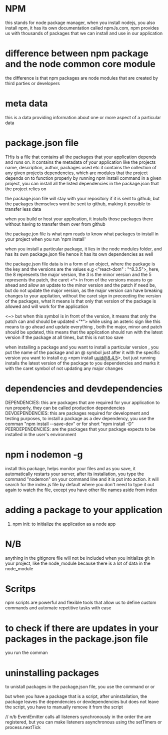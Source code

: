 # NPM

this stands for node package manager, when you install nodejs, you also install npm, it has its own documentation called npmJs.com,
npm provides us with thousands of packages that we can install and use in our application

# difference between npm package and the node common core module

the difference is that npm packages are node modules that are created by third parties or developers

# meta data

this is a data providing information about one or more aspect of a particular data

# package.json file

THis is a file that contains all the packages that your application depends and runs on. it contains the metadata of your application like the projects name, description, author, packages used etc
it contains the collection of any given projects dependencies, which are modules that the project depends on to function properly
by running npm install command in a given project, you can install all the listed dependencies in the package.json that the project relies on

the package.json file will stay with your repository if it is sent to github, but the packages themselves wont be sent to github, making it possible to transfer less data

when you build or host your application, it installs those packages there without having to transfer them over from github

the package.jon file is what npm reads to know what packages to install in your project when you run 'npm install'

when you install a particular package, it lies in the node modules folder, and has its own package.json file hence it has its own dependencies as well

the package.json file data is in a form of an object, where the package is the key and the versions are the values e.g <"react-dom" : "^8.3.5">, here, the 8 represents the major version, the 3 is the minor version and the 5 represents the patch, the caret <^> in from of the versions means to go ahead and allow an update to the minor version and the patch if need be, but do not update the major version, as the major version can have breaking changes to your appliation, without the caret sign in preceeding the version of the packages, what it means is that only that version of the package is allowed and will work for the application

<~> but when this symbol is in front of the version, it means that only the patch can and should be updated
<"\*"> while using an asteric sign like this means to go ahead and update everything , both the major, minor and patch should be updated, this means that the application should run with the latest version if the package at all times, but this is not too save

when installing a package and you want to install a particular version , you put the name of the package and an @ symbol just after it with the specific version you want to install e.g <npm install uuid@8.4.5>, but just running <npm install uuid> installs the latest version of the package to you dependencies and marks it with the caret symbol of not updating any major changes

# dependencies and devdependencies

DEPENDENCIES: this are packages that are required for your application to run properly, they can be called production dependencies
DEVDEPENDENCIES: this are packages required for development and testing purposes, to install a package as a dev dependency, you use the comman "npm install <package-name> --save-dev" or for short "npm install <package-name> -D"
PEERDEPENDENCIES: are the packages that your package expects to be installed in the user's environment

# npm i nodemon -g

install this package, helps monitor your files and as you save, it automatically restarts your server, after its installation, you type the command "nodemon" on your command line and it is put into action.
it will search for the index.js file by default where you don't need to type it out again to watch the file, except you have other file names aside from index

# adding a package to your application

1. npm init: to initialize the application as a node app

# N/B

anything in the gitignore file will not be included when you initialize git in your project, like the node_module because there is a lot of data in the node_module

# Scritps

npm scripts are powerful and flexible tools that allow us to define custom commands and automate repetitive tasks with ease

# to check if there are updates in your packages in the package.json file

you run the comman <npm update>

# uninstalling packages

to unistall packages in the package.json file, you use the command <npm uninstall package-name> or <npm un package name> or <npm rm package-name>

but when you have a package that is a script, after uninstallation, the package leaves the dependencies or devdependencies but does not leave the script, you have to manually remove it from the script

// n/b EventEmitter calls all listeners synchronously in the order the are registered, but you can make listeners asynchronous using the setTimers or process.nextTick
